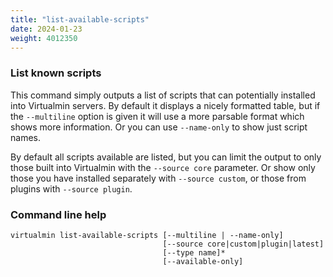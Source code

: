 ```yaml
---
title: "list-available-scripts"
date: 2024-01-23
weight: 4012350
---
```


### List known scripts

This command simply outputs a list of scripts that can potentially installed into Virtualmin servers. By default it displays a nicely formatted table, but if the `--multiline` option is given it will use a more parsable format which shows more information. Or you can use `--name-only` to show just script names.

By default all scripts available are listed, but you can limit the output to only those built into Virtualmin with the `--source core` parameter. Or show only those you have installed separately with `--source custom`, or those from plugins with `--source plugin`.

### Command line help

```text
virtualmin list-available-scripts [--multiline | --name-only]
                                  [--source core|custom|plugin|latest]
                                  [--type name]*
                                  [--available-only]
```
